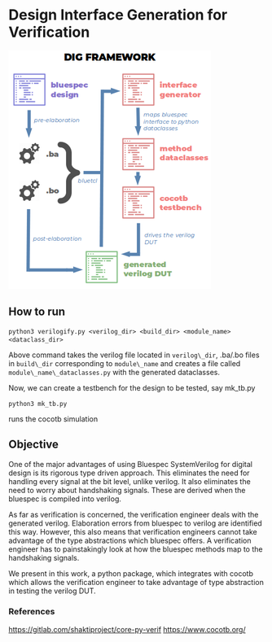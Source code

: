 # Design Interface Generation for Verification

![alt text](https://github.com/siriusBl4ck/DIG-Framework/blob/main/DIG_diag.png)

## How to run
```
python3 verilogify.py <verilog_dir> <build_dir> <module_name> <dataclass_dir>
```
Above command takes the verilog file located in ```verilog\_dir```, .ba/.bo files in ```build\_dir``` corresponding to ```module\_name``` and creates a file called ```module\_name\_dataclasses.py``` with the generated dataclasses.

Now, we can create a testbench for the design to be tested, say mk\_tb.py

```
python3 mk_tb.py
```
runs the cocotb simulation

## Objective

One of the major advantages of using Bluespec SystemVerilog for digital design is its rigorous type driven approach. This eliminates the need for handling every signal at the bit level, unlike verilog. It also eliminates the need to worry about handshaking signals. These are derived when the bluespec is compiled into verilog.

As far as verification is concerned, the verification engineer deals with the generated verilog. Elaboration errors from bluespec to verilog are identified this way. However, this also means that verification engineers cannot take advantage of the type abstractions which bluespec offers. A verification engineer has to painstakingly look at how the bluespec methods map to the handshaking signals.

We present in this work, a python package, which integrates with cocotb which allows the verification engineer to take advantage of type abstraction in testing the verilog DUT.

### References
https://gitlab.com/shaktiproject/core-py-verif
https://www.cocotb.org/

